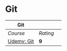 # Git

|  Git | | |
| --- | --- | --- |
| <em>Course</em> | <em>Rating</em> |
| [Udemy: Git](https://www.udemy.com/course/git-started-with-github/learn/lecture/2918890?start=0#content) | **9** |